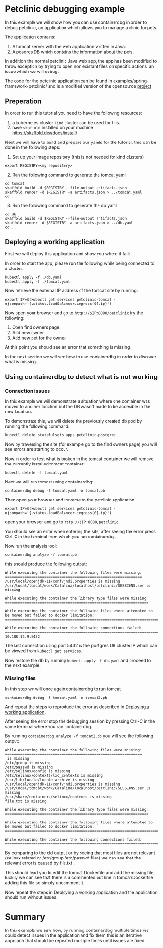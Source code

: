 # Petclinic debugging example

In this example we will show how you can use containerdbg in order to debug petclinic, an application which allows you to manage a clinic for pets.

The application contains:
1. A tomcat server with the web application written in Java.
2. A posgres DB which contains the information about the pets.

In addition the normal petclinic Java web app, the app has been modified to throw exception by trying to open non existant files on specific actions, an issue which we will debug.

The code for the petclinic application can be found in examples/spring-framework-petclinic/ and is a modified version of the opensource [project](https://github.com/spring-petclinic/spring-framework-petclinic)

## Preperation

In order to run this tutorial you need to have the following resources:
1. a kubernetes cluster `kind` cluster can be used for this.
2. have `skaffold` installed on your machine https://skaffold.dev/docs/install/

Next we will have to build and prepare our yamls for the tutorial, this can be done in the following steps:
1. Set up your image repository (this is not needed for kind clusters)
```
export REGISTRY=<my repository>
```
2. Run the following command to generate the tomcat yaml
```
cd tomcat
skaffold build -d $REGISTRY --file-output artifacts.json
skaffold render -d $REGISTRY -a artifacts.json > ../tomcat.yaml
cd ..
```
3. Run the following command to generate the db yaml
```
cd db
skaffold build -d $REGISTRY --file-output artifacts.json
skaffold render -d $REGISTRY -a artifacts.json > ../db.yaml
cd ..
```

## Deploying a working application
First we will deploy this application and show you where it fails.

In order to start the app, please run the following while being connected to a cluster:
```
kubectl apply -f ./db.yaml
kubectl apply -f ./tomcat.yaml
```

Now retrieve the external IP address of the tomcat site by running:

```
export IP=$(kubectl get services petclinic-tomcat -ojsonpath='{.status.loadBalancer.ingress[0].ip}')
```

Now open your browser and go to `http://$IP:8080/petclinic` try the following:
1. Open find owners page.
2. Add new owner.
3. Add new pet for the owner.

At this point you should see an error that something is missing.

In the next section we will see how to use containerdbg in order to discover what is missing.


## Using containerdbg to detect what is not working

### Connection issues
In this example we will demonstrate a situation where one container was moved to another location but the DB wasn't made to be accesible in the new location.

To demonstrate this, we will delete the previously created db pod by running the following command:
```
kubectl delete statefulsets.apps petclinic-postgres
```

Now by traversing the site (for example go to the find owners page) you will see errors are starting to occur.

Now in order to test what is broken in the tomcat container we will remove the currently installed tomcat container:
```
kubectl delete -f tomcat.yaml
```

Next we will run tomcat using containerdbg:
```
containerdbg debug -f tomcat.yaml -o tomcat.pb
```

Then open your browser and traverse to the petclinic application.
```
export IP=$(kubectl get services petclinic-tomcat -ojsonpath='{.status.loadBalancer.ingress[0].ip}')
```

open your browser and go to `http://$IP:8080/petclinic`.

You should see an error when entering the site, after seeing the error press Ctrl-C in the terminal from which you ran containerdbg.


Now run the analysis tool:
```
containerdbg analyze -f tomcat.pb
```

this should produce the following output:
```
While executing the container the following files were missing:
===============================================================
/usr/local/openjdk-11/conf/jndi.properties is missing
/usr/local/tomcat/work/Catalina/localhost/petclinic/SESSIONS.ser is missing

While executing the container the library type files were missing:
==================================================================

While executing the container the following files where attempted to be moved but failed to docker limitation:
==============================================================================================================

While executing the container the following connections failed:
==============================================================================================================
10.108.12.9:5432
```

The last connection using port 5432 is the postgres DB cluster IP which can be viewed from `kubectl get services`.

Now restore the db by running `kubectl apply -f db.yaml` and proceed to the next example.

### Missing files
In this step we will once again containerdbg to run tomcat
```
containerdbg debug -f tomcat.yaml -o tomcat2.pb
```

And repeat the steps to reproduce the error as described in [Deploying a working application](#deploying-a-working-application).


After seeing the error stop the debugging session by pressing Ctrl-C in the same terminal where you ran containerdbg.

By running `containerdbg analyze -f tomcat2.pb` you will see the following output:
```
While executing the container the following files were missing:
===============================================================
 is missing
/etc/group is missing
/etc/passwd is missing
/etc/selinux/config is missing
/etc/selinux/contexts/lxc_contexts is missing
/usr/lib/locale/locale-archive is missing
/usr/local/openjdk-11/conf/jndi.properties is missing
/usr/local/tomcat/work/Catalina/localhost/petclinic/SESSIONS.ser is missing
/usr/share/containers/selinux/contexts is missing
file.txt is missing

While executing the container the library type files were missing:
==================================================================

While executing the container the following files where attempted to be moved but failed to docker limitation:
==============================================================================================================

While executing the container the following connections failed:
==============================================================================================================
```

By comparing to the old output or by seeing that most files are not relevant (selinux related or /etc/group /etc/passwd files) we can see that the relevant error is caused by file.txt .

This should lead you to edit the tomcat Dockerfile and add the missing file, luckily we can see that there is a commented out line in tomcat/Dockerfile adding this file so simply uncomment it.

Now repeat the steps in [Deploying a working application](#deploying-a-working-application) and the application should run without issues.


# Summary
In this example we saw how, by running containerdbg multiple times we could detect issues in the application and fix them this is an iterative approach that should be repeated multiple times until issues are fixed.


